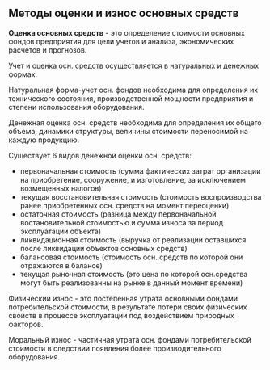 Методы оценки и износ основных средств
---

**Оценка основных средств** - это определение стоимости основных фондов предприятия для цели учетов и анализа, экономических расчетов и прогнозов.

Учет и оценка осн. средств осуществляется в натуральных и денежных формах.

Натуральная форма-учет осн. фондов необходима для определения их технического состояния, производственной мощности предприятия и степени использования оборудования.

Денежная оценка осн. средств необходима для определения их общего объема, динамики структуры, величины стоимости переносимой на каждую продукцию.

Существует 6 видов денежной оценки осн. средств:

- первоначальная стоимость (сумма фактических затрат организации на приобретение, сооружение, и изготовление, за исключением возмещенных налогов)
- текущая восстановительная стоимость (стоимость воспроизводства ранее приобретенных осн. средств на момент переоценки)
- остаточная стоимость (разница между первоначальной востановительной стоимостью и сумма износа за период эксплуатации объекта)
- ликвидационная стоимость (выручка от реализации оставшихся после ликвидации объектов основных средств)
- балансовая стоимость (стоимость осн. средств по которой они отражаются в балансе)
- текущая рыночная стоимость (это цена по которой осн.средства могут быть реализованны на рынке в данный момент времени)

Физический износ - это постепенная утрата основными фондами потребительской стоимости, в результате потери своих физических свойств в процессе эксплуатации под воздействием природных факторов.

Моральный износ - частичная утрата осн. фондами потребительской стоимости в следствии появления более производительного оборудования.
